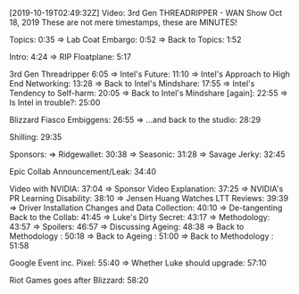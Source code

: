 [2019-10-19T02:49:32Z] Video: 3rd Gen THREADRIPPER - WAN Show Oct 18, 2019 
These are not mere timestamps, these are MINUTES!

Topics: 0:35
⇒  Lab Coat Embargo: 0:52
⇒  Back to Topics: 1:52

Intro: 4:24
⇒  RIP Floatplane: 5:17

3rd Gen Threadripper 6:05
⇒ Intel's Future: 11:10
⇒ Intel's Approach to High End Networking: 13:28
⇒ Back to Intel's Mindshare: 17:55
⇒ Intel's Tendency to Self-harm: 20:05
⇒ Back to Intel's Mindshare [again]: 22:55
⇒ Is Intel in trouble?: 25:00

Blizzard Fiasco Embiggens: 26:55
⇒ ...and back to the studio: 28:29

Shilling: 29:35

Sponsors:
⇒ Ridgewallet: 30:38
⇒ Seasonic: 31:28
⇒ Savage Jerky: 32:45

Epic Collab Announcement/Leak: 34:40

Video with NVIDIA: 37:04
⇒ Sponsor Video Explanation: 37:25
⇒ NVIDIA's PR Learning Disability: 38:10
⇒ Jensen Huang Watches LTT Reviews: 39:39
⇒ Driver Installation Changes and Data Collection: 40:10
⇒ De-tangenting Back to the Collab: 41:45
⇒ Luke's Dirty Secret: 43:17
⇒ Methodology: 43:57
⇒ Spoilers: 46:57
⇒ Discussing Ageing: 48:38
⇒ Back to Methodology : 50:18
⇒ Back to Ageing : 51:00
⇒ Back to Methodology : 51:58

Google Event inc. Pixel: 55:40
⇒ Whether Luke should upgrade: 57:10

Riot Games goes after Blizzard: 58:20


